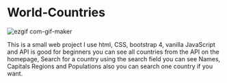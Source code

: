 # World-Countries


![ezgif com-gif-maker](https://user-images.githubusercontent.com/49687782/139598117-105e1b00-0098-4c64-b651-520556bf40bb.gif)


This is a small web project I use html, CSS, bootstrap 4, vanilla JavaScript and API is good for beginners you can see all countries from the API on the homepage, Search for a country using the search field you can see Names, Capitals Regions and Populations also you can search one country if you want.


